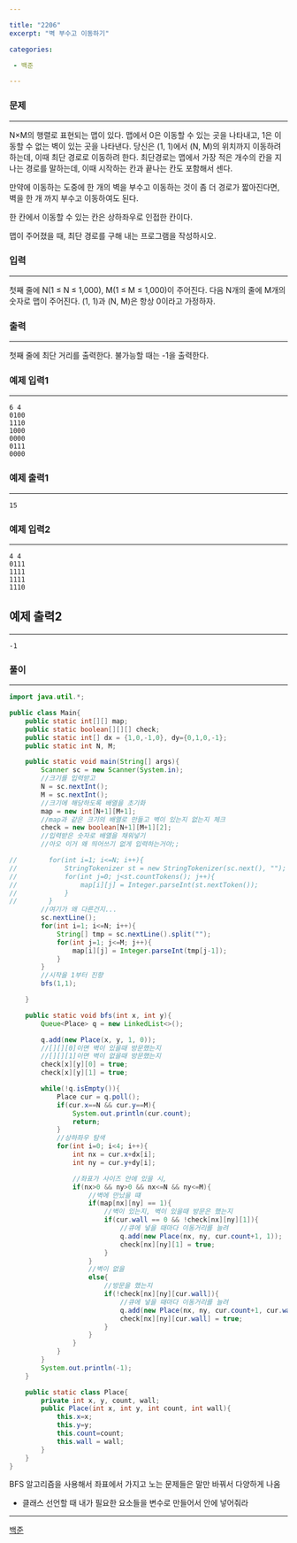 ```yaml
---

title: "2206"
excerpt: "벽 부수고 이동하기"

categories:

 - 백준 

---
```


### 문제

---

N×M의 행렬로 표현되는 맵이 있다. 맵에서 0은 이동할 수 있는 곳을 나타내고, 1은 이동할 수 없는 벽이 있는 곳을 나타낸다. 당신은 (1, 1)에서 (N, M)의 위치까지 이동하려 하는데, 이때 최단 경로로 이동하려 한다. 최단경로는 맵에서 가장 적은 개수의 칸을 지나는 경로를 말하는데, 이때 시작하는 칸과 끝나는 칸도 포함해서 센다.

만약에 이동하는 도중에 한 개의 벽을 부수고 이동하는 것이 좀 더 경로가 짧아진다면, 벽을 한 개 까지 부수고 이동하여도 된다.

한 칸에서 이동할 수 있는 칸은 상하좌우로 인접한 칸이다.

맵이 주어졌을 때, 최단 경로를 구해 내는 프로그램을 작성하시오.





### 입력

---

첫째 줄에 N(1 ≤ N ≤ 1,000), M(1 ≤ M ≤ 1,000)이 주어진다. 다음 N개의 줄에 M개의 숫자로 맵이 주어진다. (1, 1)과 (N, M)은 항상 0이라고 가정하자.



### 출력

---

첫째 줄에 최단 거리를 출력한다. 불가능할 때는 -1을 출력한다.





### 예제 입력1

---

```
6 4
0100
1110
1000
0000
0111
0000
```



### 예제 출력1

---

```
15
```



### 예제 입력2

---

```
4 4
0111
1111
1111
1110
```



## 예제 출력2

---

```
-1
```





### 풀이

---

```java
import java.util.*;

public class Main{
    public static int[][] map;
    public static boolean[][][] check;
    public static int[] dx = {1,0,-1,0}, dy={0,1,0,-1};
    public static int N, M;

    public static void main(String[] args){
        Scanner sc = new Scanner(System.in);
        //크기를 입력받고
        N = sc.nextInt();
        M = sc.nextInt();
        //크기에 해당하도록 배열을 초기화
        map = new int[N+1][M+1];
        //map과 같은 크기의 배열로 만들고 벽이 있는지 없는지 체크
        check = new boolean[N+1][M+1][2];
        //입력받은 숫자로 배열을 채워넣기
        //아오 이거 왜 띄어쓰기 없게 입력하는거야;;

//        for(int i=1; i<=N; i++){
//            StringTokenizer st = new StringTokenizer(sc.next(), "");
//            for(int j=0; j<st.countTokens(); j++){
//                map[i][j] = Integer.parseInt(st.nextToken());
//            }
//        }
        //여기가 왜 다른건지...
        sc.nextLine();
        for(int i=1; i<=N; i++){
            String[] tmp = sc.nextLine().split("");
            for(int j=1; j<=M; j++){
                map[i][j] = Integer.parseInt(tmp[j-1]);
            }
        }
        //시작을 1부터 진향
        bfs(1,1);

    }

    public static void bfs(int x, int y){
        Queue<Place> q = new LinkedList<>();

        q.add(new Place(x, y, 1, 0));
        //[][][0]이면 벽이 있을때 방문했는지
        //[][][1]이면 벽이 없을때 방문했는지
        check[x][y][0] = true;
        check[x][y][1] = true;

        while(!q.isEmpty()){
            Place cur = q.poll();
            if(cur.x==N && cur.y==M){
                System.out.println(cur.count);
                return;
            }
            //상하좌우 탐색
            for(int i=0; i<4; i++){
                int nx = cur.x+dx[i];
                int ny = cur.y+dy[i];

                //좌표가 사이즈 안에 있을 시,
                if(nx>0 && ny>0 && nx<=N && ny<=M){
                    //벽에 만났을 떄
                    if(map[nx][ny] == 1){
                        //벽이 있는지, 벽이 있을때 방문은 했는지
                        if(cur.wall == 0 && !check[nx][ny][1]){
                            //큐에 넣을 때마다 이동거리를 늘려
                            q.add(new Place(nx, ny, cur.count+1, 1));
                            check[nx][ny][1] = true;
                        }
                    }
                    //벽이 없을
                    else{
                        //방문을 했는지
                        if(!check[nx][ny][cur.wall]){
                            //큐에 넣을 때마다 이동거리를 늘려
                            q.add(new Place(nx, ny, cur.count+1, cur.wall));
                            check[nx][ny][cur.wall] = true;
                        }
                    }
                }
            }
        }
        System.out.println(-1);
    }

    public static class Place{
        private int x, y, count, wall;
        public Place(int x, int y, int count, int wall){
            this.x=x;
            this.y=y;
            this.count=count;
            this.wall = wall;
        }
    }
}

```





BFS 알고리즘을 사용해서 좌표에서 가지고 노는 문제들은 말만 바꿔서 다양하게 나옴

- 클래스 선언할 때 내가 필요한 요소들을 변수로 만들어서 안에 넣어줘라





---

[백준](https://www.acmicpc.net/problem/2206)



